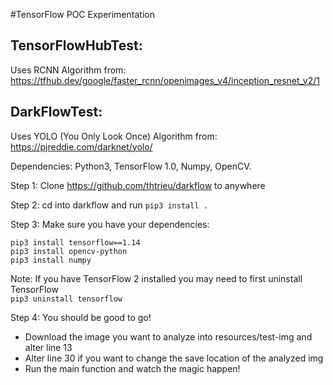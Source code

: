 #TensorFlow POC Experimentation

## TensorFlowHubTest: 
Uses RCNN Algorithm from: https://tfhub.dev/google/faster_rcnn/openimages_v4/inception_resnet_v2/1

## DarkFlowTest:

Uses YOLO (You Only Look Once) Algorithm from: https://pjreddie.com/darknet/yolo/

Dependencies: Python3, TensorFlow 1.0, Numpy, OpenCV.

Step 1: Clone https://github.com/thtrieu/darkflow to anywhere

Step 2: cd into darkflow and run `pip3 install .`

Step 3: Make sure you have your dependencies:  
```    
pip3 install tensorflow==1.14
pip3 install opencv-python
pip3 install numpy
```
Note: If you have TensorFlow 2 installed you may need to first uninstall TensorFlow  
`pip3 uninstall tensorflow`

Step 4: You should be good to go!  
- Download the image you want to analyze into resources/test-img and alter line 13  
- Alter line 30 if you want to change the save location of the analyzed img  
- Run the main function and watch the magic happen!
